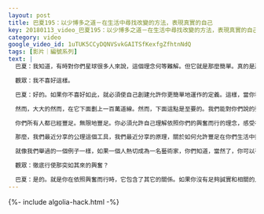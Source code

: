 ```yaml
---
layout: post
title: 巴夏195：以少博多之道－在生活中尋找改變的方法，表現真實的自己
key: 20180113_video_巴夏195：以少博多之道－在生活中尋找改變的方法，表現真實的自己
category: video
google_video_id: 1uTUK5CCyDQNVSvkGAITSfKexfgZfhtnNdQ
tags: [影片｜編號系列]
text: |
  巴夏：我知道，有時對你們星球很多人來說，這個理念何等難解。但它就是那麼簡單。真的是那麼簡單。如果你想，你可以把它弄得很複雜，你可以一路照舊地去做。因為這是你的現實，你們有自由意志，我們不是到這裡來對你們指手畫腳的。如果你們想讓你們的生活較比複雜，盡請如此。

  觀眾：我不喜好這樣。

  巴夏：好的。如果你不喜好如此，就必須使自己創建允許你更簡單地運作的定義。這樣，當你發現自己被黏附了，當你發現自己被障礙了，要理解這通常是由於你有一個過於複雜的定義，與你真實的自我不相符。找出這一定義為何，讓你對處境那般關聯和感受。用想像力將它改變為你喜好的定義。知曉這是關鍵，知曉創建新的定義會自動就位。如果你想經歷一個冗長的程式來替換舊的定義，那也取決於你，只不過是使之複雜化了。但如果你知道會自動替換舊的定義，你所做的一切即是好似你知道你已然替換掉了舊的定義，然後你就會在現實中看到效應。

  然而，大大的然而，在它下面劃上一百萬道線。然而，下面這點是至要的。我們能對你們說的要點之一，就是關於從現實中尋找改變的想法。即如下，不要首先從現實中尋找改變。你只要知道你已經改變。你對你之外現實的行為必須有所不同，即使它看似一如既往。當你的行為有所不同時，當你行為好似你已經改變時，不管現實可能如何依舊，而當你真正地發生了改變，那麼你的現實此時只能反映這個改變。但是如果你等待現實顯示你已經改變，那你就沒有改變。因為你只是在等待鏡子裡的影子先笑，而不是自己先笑。因為那是你喜好的，不管周圍是否有一面鏡子。當你越來越多地生活在現在，你會忙不迭地享受愉悅，好似你創造了很多時間。但在你查看與你有關的時間時，看起來似乎你活過了數百年之久，光陰在喜悅和興奮中快速流逝，你一點都不會感到倦意，因為它與你的時間並無多大關係。你所經歷的不同時刻的相續，都是從不同觀點看的同一個時刻，是同一個時刻的不同體驗。但是你在線性時間中體驗同一時刻的所有不同視角的唯一方式，就是在一個接著一個間斷的時刻中來體驗它們，但都是同一個時刻。讓這一點以你能獲益的方式沉進心中。

  你們所有人都已經豐足。無限地豐足。你必須允許自己理解依照你們的興奮而行的理念，感受在你們內部已經是豐足的能量。我，在做的，我所在做的事情，與你們社會及其他社會交流，因為這是我的樂趣。即使是一個人在聆聽，我也願意做這件事。即使沒人聆聽我也願意做這件事。我不讓我的樂趣和表達我的樂趣是有條件的，因為我使之沒有條件，因為允許它沒有條件，總是有人可以與之交流。我不必去考慮它，我不必去做計畫，我只去表達我的喜悅，除了我是我之外並無別的原因，我不需要其他原因，我不需要它為我做任何事。我做這件事因為我是我，此外沒有更好的原因。當你只是選擇做你所是的人，需要在那的東西都在那兒，諸如豐足，以及你擁有的一切。但是我們最近與你們分享的關於豐足理念的一個最重要的原理，因為首先，記住尤其在你們星球豐足明顯是指你們所稱的金錢，那是代表豐足交換的一種有效的方式，但不是唯一的方式。豐足的概念就是在你需要做的時候你能做你要做的能力。句號。那就是豐足。你們不必假設你們所需要的就是金錢。有時錢是最繞遠耗時的，有時不是，但有時是。所以要允許它如是，放下對它必須以這種方式的堅持，這樣豐足才能以任何需要的代表最小抗拒之路的方式到來，並且也擴展了其表達。

  那麼，我們最近分享的公理這個工具，我們最近分享的原理，關於如何允許豐足在你們生活中擴展的關鍵法則如下：當你學會以少博多之時，你就會以事半而獲得功倍。再一次提醒注意，這點絕對關鍵。當你理解這點時，你就會真正理解關於豐足的顯化。我再來說一次。如果你想記下來就記下來。這是個絕對關鍵的起作用的法則。當你學會能以少博多之時，你就會以事半而獲得功倍。

  就像我們舉過的一個例子一樣，如果一個人熱切成為一名藝術家，你們知道，當然了，你可以有彩料，彩筆、電腦，等。但是，如果你擁有的只是一根燒過的木棍，一根在火中燃燒的碳棍，在岩洞的牆壁上塗鴉，你一點也不亞於一個藝術家。但是如果你判定這根燒過的木棍侷限了你像擁有高科技的人那樣成為一名藝術家的話，那就是你自找麻煩，就會讓你吸引豐足的能力短路。當你能夠用你已有的做盡你想像那麼多時，當你能以少博多時，如果你僅僅擁有那根樹枝，你可以用燒過的木棍創造出美麗的圖像，用燒過的木棍去做儘可能多的事情，用樹枝創作出美麗的雕塑。然後你散發出來的行動就會吸引其他的個體，其他的處境，在那個能量水準上、在你投放出那種確信水準上與你互動。這就會帶來更多的以少博多的機遇。你們沒有大致觀察到嘛，你們中最「傑出的藝術家」能脫穎而出創造出百萬巨作。你們難道不知道你們很多最偉大藝術家革新的步驟嘛，他們始於簡單，歷經複雜，通常在他們進步後又回歸簡單。他們學會了，起步時用它們擁有的些微之物來做儘可能多的事情，他們現在只需做些微之事，便可獲得良多。這是適用於任何領域、任何嘗試的原理，在你們能想到的任何領域都有對應的情形。你們難道不明白我們以前曾經說過的，一個要素就是交流的清晰。

  觀眾：徹底行使那突如其來的興奮？

  巴夏：是的。就是你在依照興奮而行時，它包含了其它的關係。如果你沒有足夠誠實和相關的人員分享你真正是誰，你真正喜好什麼，你就不是在表達你真實的自我。你必須給每個人機會，來決定你是否是他們真正想與互動的人。
---
```


{%- include algolia-hack.html -%}
